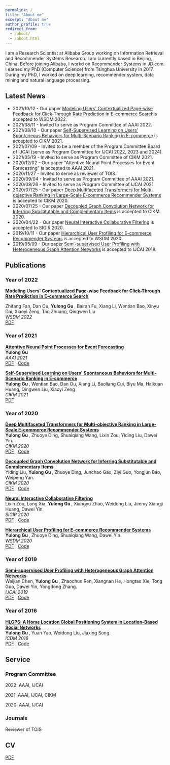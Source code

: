 ```yaml
---
permalink: /
title: "About me"
excerpt: "About me"
author_profile: true
redirect_from:
  - /about/
  - /about.html
---
```


I am a Research Scientist at Alibaba Group working on Information Retrieval and Recommender Systems Research. I am currently based in Beijing, China. Before joining Alibaba, I workd on Recommender Systems in JD.com. I earned my PhD (Computer Science)  from Tsinghua University in 2017. During my PhD, I worked on deep learning, recommender system, data mining and natural language processing.


## Latest News
* 2021/10/12 - Our paper [Modeling Users' Contextualized Page-wise Feedback for Click-Through Rate Prediction in E-commerce Search]()is accepted to WSDM 2022.
* 2021/08/11 - Invited to serve as Program Committee of AAAI 2022.
* 2021/08/10 - Our paper [Self-Supervised Learning on Users' Spontaneous Behaviors for Multi-Scenario Ranking in E-commerce](https://doi.org/10.1145/3459637.3481953) is accepted to CIKM 2021.
* 2021/07/09 - Invited to be a member of the Program Committee Board of IJCAI (serve as Program Committee for IJCAI 2022, 2023 and 2024).
* 2021/05/19 - Invited to serve as Program Committee of CIKM 2021.
* 2020/12/02 - Our paper "Attentive Neural Point Processes for Event Forecasting" is accepted to AAAI 2021.
* 2020/11/27 - Invited to serve as reviewer of TOIS.
* 2020/09/04 - Invited to serve as Program Committee of AAAI 2021.
* 2020/08/26 - Invited to serve as Program Committee of IJCAI 2021.
* 2020/07/25 - Our paper [Deep Multifaceted Transformers for Multi-objective Ranking in Large-Scale E-commerce Recommender Systems](https://dl.acm.org/doi/10.1145/3340531.3412697) is accepted to CIKM 2020.
* 2020/07/25 - Our paper [Decoupled Graph Convolution Network for Inferring Substitutable and Complementary Items](https://dl.acm.org/doi/abs/10.1145/3340531.3412695) is accepted to CIKM 2020.
* 2020/04/22 - Our paper [Neural Interactive Collaborative Filtering](https://dl.acm.org/doi/10.1145/3397271.3401181) is accepted to SIGIR 2020.
* 2019/10/11 - Our paper [Hierarchical User Profiling for E-commerce Recommender Systems](https://dl.acm.org/doi/abs/10.1145/3336191.3371827) is accepted to WSDM 2020.
* 2019/05/09 - Our paper [Semi-supervised User Profiling with Heterogeneous Graph Attention Networks](https://www.ijcai.org/Proceedings/2019/0293.pdf) is accepted to IJCAI 2019.


## Publications

### Year of 2022
<b> [Modeling Users' Contextualized Page-wise Feedback for Click-Through Rate Prediction in E-commerce Search]() </b> <br>

Zhifang Fan, Dan Ou, <b> Yulong Gu </b>, Bairan Fu, Xiang Li, Wentian Bao, Xinyu Dai, Xiaoyi Zeng, Tao Zhuang, Qingwen Liu  <br>
<i> WSDM 2022 </i> <br>
[PDF]() <br>
 

### Year of 2021

<b> [Attentive Neural Point Processes for Event Forecasting]() </b> <br>
<b> Yulong Gu </b>  <br>
<i> AAAI 2021 </i> <br>
[PDF](https://guyulongcs.github.io/files/AAAI2021_ANPP.pdf) | [Code](https://github.com/guyulongcs/AAAI2021_ANPP) <br>

<b> [Self-Supervised Learning on Users' Spontaneous Behaviors for Multi-Scenario Ranking in E-commerce]() </b> <br>
<b> Yulong Gu </b>, Wentian Bao, Dan Ou, Xiang Li, Baoliang Cui, Biyu Ma, Haikuan Huang, Qingwen Liu, Xiaoyi Zeng  <br>
<i> CIKM 2021 </i> <br>
[PDF](https://guyulongcs.github.io/files/CIKM2021_ZEUS.pdf) <br>



### Year of 2020

<b> [Deep Multifaceted Transformers for Multi-objective Ranking in Large-Scale E-commerce Recommender Systems](https://dl.acm.org/doi/10.1145/3340531.3412697) </b> <br>
<b> Yulong Gu </b>, Zhuoye Ding, Shuaiqiang Wang, Lixin Zou, Yiding Liu, Dawei Yin. <br>
<i> CIKM 2020 </i> <br>
[PDF](https://guyulongcs.github.io/files/CIKM2020_DMT.pdf) | [Code](https://github.com/guyulongcs/CIKM2020_DMT) <br>


<b> [Decoupled Graph Convolution Network for Inferring Substitutable and Complementary Items](https://dl.acm.org/doi/abs/10.1145/3340531.3412695) </b> <br>
Yiding Liu, <b> Yulong Gu </b>, Zhuoye Ding, Junchao Gao, Ziyi Guo, Yongjun Bao, Weipeng Yan. <br>
<i> CIKM 2020 </i> <br>
[PDF](https://guyulongcs.github.io/files/CIKM2020_DecGCN.pdf) | [Code](https://github.com/guyulongcs/CIKM2020_DecGCN) <br>


<b> [Neural Interactive Collaborative Filtering](https://dl.acm.org/doi/abs/10.1145/3397271.3401181) </b> <br>
Lixin Zou, Long Xia, <b> Yulong Gu </b>, Xiangyu Zhao, Weidong Liu, Jimmy Xiangji Huang, Dawei Yin. <br>
<i> SIGIR 2020 </i> <br>
[PDF](https://guyulongcs.github.io/files/SIGIR2020_NICF.pdf) | [Code](https://github.com/guyulongcs/SIGIR2020_NICF) <br>


<b> [Hierarchical User Profiling for E-commerce Recommender Systems](https://dl.acm.org/doi/abs/10.1145/3336191.3371827) </b> <br>
<b> Yulong Gu </b>, Zhuoye Ding, Shuaiqiang Wang, Dawei Yin. <br>
<i> WSDM 2020 </i> <br>
[PDF](https://guyulongcs.github.io/files/WSDM2020_HUP.pdf) | [Code](https://github.com/guyulongcs/WSDM2020_HUP) <br>

###  Year of 2019

<b> [Semi-supervised User Profiling with Heterogeneous Graph Attention Networks](https://www.ijcai.org/Proceedings/2019/0293.pdf) </b> <br>
Weijian Chen, <b> Yulong Gu </b>, Zhaochun Ren, Xiangnan He, Hongtao Xie, Tong Guo, Dawei Yin, Yongdong Zhang. <br>
<i> IJCAI 2019  </i> <br>
[PDF](https://guyulongcs.github.io/files/IJCAI2019_HGAT.pdf) | [Code](https://github.com/guyulongcs/IJCAI2019_HGAT) <br>


###  Year of 2016

<b> [HLGPS: A Home Location Global Positioning System in Location-Based Social Networks](https://ieeexplore.ieee.org/document/7837923) </b> <br>
<b> Yulong Gu </b>, Yuan Yao, Weidong Liu, Jiaxing Song. <br>
<i> ICDM 2016  </i> <br>
[PDF](https://guyulongcs.github.io/files/ICDM2016_HLGPS.pdf) | [Code](https://github.com/guyulongcs/ICDM2016_HLGPS) <br>



## Service

### Program Committee
2022: AAAI, IJCAI <br>

2021: AAAI, IJCAI, CIKM <br>

2020: AAAI, IJCAI

### Journals
Reviewer of TOIS


## CV

[PDF](https://guyulongcs.github.io/files/YulongGu_CV.pdf) <br>


